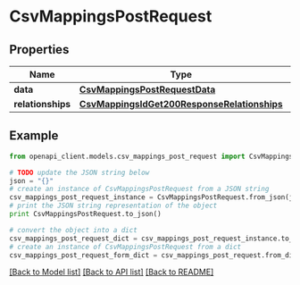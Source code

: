 # CsvMappingsPostRequest


## Properties
Name | Type | Description | Notes
------------ | ------------- | ------------- | -------------
**data** | [**CsvMappingsPostRequestData**](CsvMappingsPostRequestData.md) |  | [optional] 
**relationships** | [**CsvMappingsIdGet200ResponseRelationships**](CsvMappingsIdGet200ResponseRelationships.md) |  | [optional] 

## Example

```python
from openapi_client.models.csv_mappings_post_request import CsvMappingsPostRequest

# TODO update the JSON string below
json = "{}"
# create an instance of CsvMappingsPostRequest from a JSON string
csv_mappings_post_request_instance = CsvMappingsPostRequest.from_json(json)
# print the JSON string representation of the object
print CsvMappingsPostRequest.to_json()

# convert the object into a dict
csv_mappings_post_request_dict = csv_mappings_post_request_instance.to_dict()
# create an instance of CsvMappingsPostRequest from a dict
csv_mappings_post_request_form_dict = csv_mappings_post_request.from_dict(csv_mappings_post_request_dict)
```
[[Back to Model list]](../README.md#documentation-for-models) [[Back to API list]](../README.md#documentation-for-api-endpoints) [[Back to README]](../README.md)



